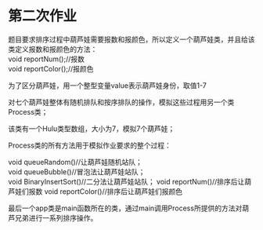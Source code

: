 # 第二次作业

题目要求排序过程中葫芦娃需要报数和报颜色，所以定义一个葫芦娃类，并且给该类定义报数和报颜色的方法：  
void reportNum();//报数  
void reportColor();//报颜色

为了区分葫芦娃，用一个整型变量value表示葫芦娃身份，取值1-7

对七个葫芦娃整体有随机排队和按序排队的操作，模拟这些过程用另一个类Process类；

该类有一个Hulu类型数组，大小为7，模拟7个葫芦娃；

Process类的所有方法用于模拟作业要求的整个过程：

void queueRandom()//让葫芦娃随机站队；  
void queueBubble()//冒泡法让葫芦娃站队；  
void BinaryInsertSort()//二分法让葫芦娃站队；
void reportNum()//排序后让葫芦娃们报数
void reportColor()//排序后让葫芦娃们报颜色

最后一个app类是main函数所在的类，通过main调用Process所提供的方法对葫芦兄弟进行一系列排序操作。
